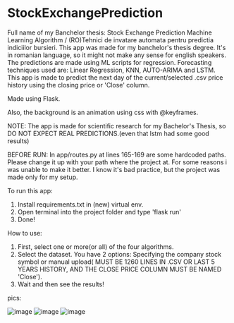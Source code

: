 # StockExchangePrediction
Full name of my Banchelor thesis: Stock Exchange Prediction Machine Learning Algorithm / (RO)Tehnici de invatare automata pentru predictia indiciilor bursieri.
This app was made for my banchelor's thesis degree. It's in romanian language, so it might not make any sense for english speakers.
The predictions are made using ML scripts for regression. Forecasting techniques used are: Linear Regression, KNN, AUTO-ARIMA and LSTM.
This app is made to predict the next day of the current/selected .csv price history using the closing price or 'Close' column.

Made using Flask.

Also, the background is an animation using css with @keyframes.

NOTE: The app is made for scientific research for my Bachelor's Thesis, so DO NOT EXPECT REAL PREDICTIONS.(even that lstm had some good results)

BEFORE RUN:
In app/routes.py at lines 165-169 are some hardcoded paths. Please change it up with your path where the project at. 
For some reasons i was unable to make it better. I know it's bad practice, but the project was made only for my setup.

To run this app:
1. Install requirements.txt in (new) virtual env.
2. Open terminal into the project folder and type 'flask run'
3. Done!

How to use:
1. First, select one or more(or all) of the four algorithms.
2. Select the dataset. You have 2 options: Specifying the company stock symbol or manual upload( MUST BE 1260 LINES IN .CSV OR LAST 5 YEARS HISTORY, AND THE CLOSE PRICE COLUMN MUST BE NAMED 'Close').
3. Wait and then see the results!


pics:

![image](https://user-images.githubusercontent.com/73346539/190198055-f4f2e14e-5852-49a1-932f-70e1ace7adf4.png)
![image](https://user-images.githubusercontent.com/73346539/190198269-c5d0ba28-90e1-491b-a301-4c46473b141e.png)
![image](https://user-images.githubusercontent.com/73346539/190199074-4a0a51d5-d4a0-4431-9401-9ee85dd905d7.png)
